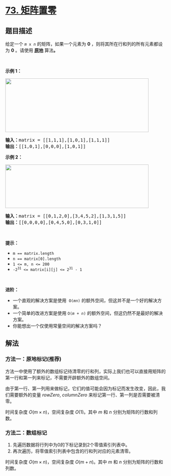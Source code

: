 # [73. 矩阵置零](https://leetcode.cn/problems/set-matrix-zeroes)


## 题目描述

<!-- 这里写题目描述 -->

<p>给定一个&nbsp;<code><em>m</em> x <em>n</em></code> 的矩阵，如果一个元素为 <strong>0 </strong>，则将其所在行和列的所有元素都设为 <strong>0</strong> 。请使用 <strong><a href="http://baike.baidu.com/item/%E5%8E%9F%E5%9C%B0%E7%AE%97%E6%B3%95" target="_blank">原地</a></strong> 算法<strong>。</strong></p>

<ul>
</ul>

<p>&nbsp;</p>

<p><strong>示例 1：</strong></p>
<img alt="" src="https://assets.leetcode.com/uploads/2020/08/17/mat1.jpg" style="width: 450px; height: 169px;" />
<pre>
<strong>输入：</strong>matrix = [[1,1,1],[1,0,1],[1,1,1]]
<strong>输出：</strong>[[1,0,1],[0,0,0],[1,0,1]]
</pre>

<p><strong>示例 2：</strong></p>
<img alt="" src="https://assets.leetcode.com/uploads/2020/08/17/mat2.jpg" style="width: 450px; height: 137px;" />
<pre>
<strong>输入：</strong>matrix = [[0,1,2,0],[3,4,5,2],[1,3,1,5]]
<strong>输出：</strong>[[0,0,0,0],[0,4,5,0],[0,3,1,0]]
</pre>

<p>&nbsp;</p>

<p><strong>提示：</strong></p>

<ul>
	<li><code>m == matrix.length</code></li>
	<li><code>n == matrix[0].length</code></li>
	<li><code>1 &lt;= m, n &lt;= 200</code></li>
	<li><code>-2<sup>31</sup> &lt;= matrix[i][j] &lt;= 2<sup>31</sup> - 1</code></li>
</ul>

<p>&nbsp;</p>

<p><strong>进阶：</strong></p>

<ul>
	<li>一个直观的解决方案是使用 &nbsp;<code>O(<em>m</em><em>n</em>)</code>&nbsp;的额外空间，但这并不是一个好的解决方案。</li>
	<li>一个简单的改进方案是使用 <code>O(<em>m</em>&nbsp;+&nbsp;<em>n</em>)</code> 的额外空间，但这仍然不是最好的解决方案。</li>
	<li>你能想出一个仅使用常量空间的解决方案吗？</li>
</ul>

## 解法

<!-- 这里可写通用的实现逻辑 -->

### 方法一：原地标记(推荐)

方法一中使用了额外的数组标记待清零的行和列，实际上我们也可以直接用矩阵的第一行和第一列来标记，不需要开辟额外的数组空间。

由于第一行、第一列用来做标记，它们的值可能会因为标记而发生改变，因此，我们需要额外的变量 $rowZero$, $columnZero$ 来标记第一行、第一列是否需要被清零。

时间复杂度 $O(m\times n)$，空间复杂度 $O(1)$。其中 $m$ 和 $n$ 分别为矩阵的行数和列数。

### 方法二：数组标记

1. 先遍历数据将行列中为0的下标记录到2个零值索引列表中。
2. 再次遍历，将零值索引列表中包含的行和列对应的元素清零。

时间复杂度 $O(m\times n)$，空间复杂度 $O(m+n)$。其中 $m$ 和 $n$ 分别为矩阵的行数和列数。




